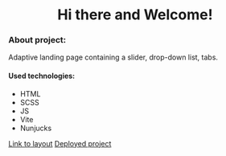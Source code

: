 <h1 align="center">Hi there and Welcome!</h1>

<h3 align="left">About project:</h3>

<p>
    Adaptive landing page containing a slider, drop-down list, tabs.
</p>

<h4>Used technologies:</h4>
<ul>
    <li>HTML</li>
    <li>SCSS</li>
    <li>JS</li>
    <li>Vite</li>
    <li>Nunjucks</li>
</ul>

[Link to layout](https://www.figma.com/file/d5vlqZXjL5vMDhIhMgJMPk/Peach-test-frontend?node-id=0%3A1&t=Fdr6ZauMa581glOw-0)
[Deployed project](https://romdevjs.github.io/softline/)
